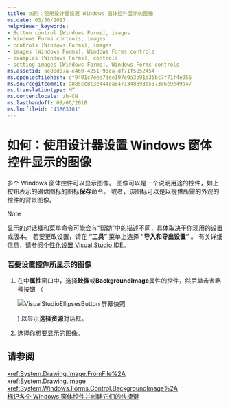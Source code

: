 ```yaml
---
title: 如何：使用设计器设置 Windows 窗体控件显示的图像
ms.date: 03/30/2017
helpviewer_keywords:
- Button control [Windows Forms], images
- Windows Forms controls, images
- controls [Windows Forms], images
- images [Windows Forms], Windows Forms controls
- examples [Windows Forms], controls
- setting images [Windows Forms], Windows Forms controls
ms.assetid: ae80d07a-e469-4251-90ca-df71f5852454
ms.openlocfilehash: cf9491c7eee7dee197e9a3b91d35bc7f71f4e956
ms.sourcegitcommit: a885cc8c3e444ca6471348893d5373c6e9e49a47
ms.translationtype: MT
ms.contentlocale: zh-CN
ms.lasthandoff: 09/06/2018
ms.locfileid: "43863101"
---
```

# <a name="how-to-set-the-image-displayed-by-a-windows-forms-control-using-the-designer"></a>如何：使用设计器设置 Windows 窗体控件显示的图像
多个 Windows 窗体控件可以显示图像。 图像可以是一个说明用途的控件，如上按钮表示的磁盘图标的图标**保存**命令。 或者，该图标可以是以提供所需的外观的控件的背景图像。  
  
> [!NOTE]
>  显示的对话框和菜单命令可能会与“帮助”中的描述不同，具体取决于你现用的设置或版本。 若要更改设置，请在 **“工具”** 菜单上选择 **“导入和导出设置”** 。 有关详细信息，请参阅[个性化设置 Visual Studio IDE](/visualstudio/ide/personalizing-the-visual-studio-ide)。  
  
### <a name="to-set-the-image-displayed-by-a-control"></a>若要设置控件所显示的图像  
  
1.  在中**属性**窗口中，选择**映像**或**BackgroundImage**属性的控件，然后单击省略号按钮 （  
  
     ![VisualStudioEllipsesButton 屏幕快照](../../../../docs/framework/winforms/media/vbellipsesbutton.png "vbEllipsesButton")  
  
     ) 以显示**选择资源**对话框。  
  
2.  选择你想要显示的图像。  
  
## <a name="see-also"></a>请参阅  
 <xref:System.Drawing.Image.FromFile%2A>  
 <xref:System.Drawing.Image>  
 <xref:System.Windows.Forms.Control.BackgroundImage%2A>  
 [标记各个 Windows 窗体控件并创建它们的快捷键](../../../../docs/framework/winforms/controls/labeling-individual-windows-forms-controls-and-providing-shortcuts-to-them.md)
